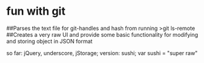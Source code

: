 # fun with git

##Parses the text file for git-handles and hash from running >git ls-remote
##Creates a very raw UI and provide some basic functionality for modifying and storing object in JSON format

so far: jQuery, underscore, jStorage;
version: sushi;
var sushi = "super raw"
